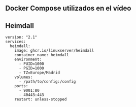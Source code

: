 ## Docker Compose utilizados en el vídeo

## Heimdall
```
version: "2.1"
services:
  heimdall:
    image: ghcr.io/linuxserver/heimdall
    container_name: heimdall
    environment:
      - PUID=1000
      - PGID=1000
      - TZ=Europe/Madrid
    volumes:
      - /path/to/config:/config
    ports:
      - 9001:80
      - 40443:443
    restart: unless-stopped
```

